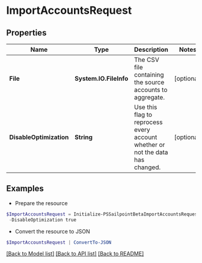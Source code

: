 # ImportAccountsRequest
## Properties

Name | Type | Description | Notes
------------ | ------------- | ------------- | -------------
**File** | **System.IO.FileInfo** | The CSV file containing the source accounts to aggregate. | [optional] 
**DisableOptimization** | **String** | Use this flag to reprocess every account whether or not the data has changed. | [optional] 

## Examples

- Prepare the resource
```powershell
$ImportAccountsRequest = Initialize-PSSailpointBetaImportAccountsRequest  -File null `
 -DisableOptimization true
```

- Convert the resource to JSON
```powershell
$ImportAccountsRequest | ConvertTo-JSON
```

[[Back to Model list]](../README.md#documentation-for-models) [[Back to API list]](../README.md#documentation-for-api-endpoints) [[Back to README]](../README.md)

